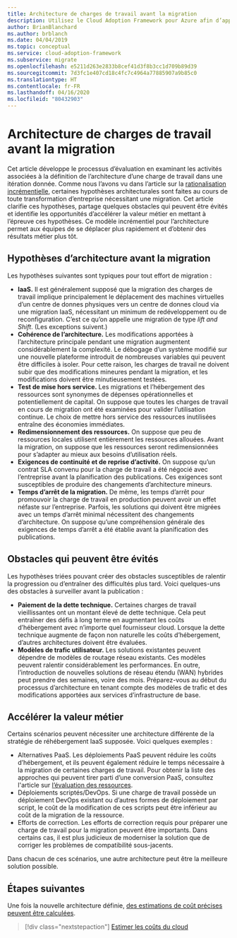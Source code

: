 ```yaml
---
title: Architecture de charges de travail avant la migration
description: Utilisez le Cloud Adoption Framework pour Azure afin d’apprendre à définir la nouvelle architecture avant le début de la migration cloud.
author: BrianBlanchard
ms.author: brblanch
ms.date: 04/04/2019
ms.topic: conceptual
ms.service: cloud-adoption-framework
ms.subservice: migrate
ms.openlocfilehash: e5211d263e2833b8cef41d3f8b3cc1d709b89d39
ms.sourcegitcommit: 7d3fc1e407cd18c4fc7c4964a77885907a9b85c0
ms.translationtype: HT
ms.contentlocale: fr-FR
ms.lasthandoff: 04/16/2020
ms.locfileid: "80432903"
---
```

# <a name="architect-workloads-prior-to-migration"></a>Architecture de charges de travail avant la migration

Cet article développe le processus d’évaluation en examinant les activités associées à la définition de l’architecture d’une charge de travail dans une itération donnée. Comme nous l’avons vu dans l’article sur la [rationalisation incrémentielle](../../../digital-estate/rationalize.md), certaines hypothèses architecturales sont faites au cours de toute transformation d’entreprise nécessitant une migration. Cet article clarifie ces hypothèses, partage quelques obstacles qui peuvent être évités et identifie les opportunités d’accélérer la valeur métier en mettant à l’épreuve ces hypothèses. Ce modèle incrémentiel pour l’architecture permet aux équipes de se déplacer plus rapidement et d’obtenir des résultats métier plus tôt.

## <a name="architecture-assumptions-prior-to-migration"></a>Hypothèses d’architecture avant la migration

Les hypothèses suivantes sont typiques pour tout effort de migration :

- **IaaS.** Il est généralement supposé que la migration des charges de travail implique principalement le déplacement des machines virtuelles d’un centre de donnes physiques vers un centre de donnes cloud via une migration IaaS, nécessitant un minimum de redéveloppement ou de reconfiguration. C’est ce qu’on appelle une migration de type _lift and Shift_. (Les exceptions suivent.)
- **Cohérence de l’architecture.** Les modifications apportées à l’architecture principale pendant une migration augmentent considérablement la complexité. Le débogage d’un système modifié sur une nouvelle plateforme introduit de nombreuses variables qui peuvent être difficiles à isoler. Pour cette raison, les charges de travail ne doivent subir que des modifications mineures pendant la migration, et les modifications doivent être minutieusement testées.
- **Test de mise hors service.** Les migrations et l’hébergement des ressources sont synonymes de dépenses opérationnelles et potentiellement de capital. On suppose que toutes les charges de travail en cours de migration ont été examinées pour valider l’utilisation continue. Le choix de mettre hors service des ressources inutilisées entraîne des économies immédiates.
- **Redimensionnement des ressources.** On suppose que peu de ressources locales utilisent entièrement les ressources allouées. Avant la migration, on suppose que les ressources seront redimensionnées pour s’adapter au mieux aux besoins d’utilisation réels.
- **Exigences de continuité et de reprise d’activité.** On suppose qu’un contrat SLA convenu pour la charge de travail a été négocié avec l’entreprise avant la planification des publications. Ces exigences sont susceptibles de produire des changements d’architecture mineurs.
- **Temps d’arrêt de la migration.** De même, les temps d’arrêt pour promouvoir la charge de travail en production peuvent avoir un effet néfaste sur l’entreprise. Parfois, les solutions qui doivent être migrées avec un temps d’arrêt minimal nécessitent des changements d’architecture. On suppose qu’une compréhension générale des exigences de temps d’arrêt a été établie avant la planification des publications.

## <a name="roadblocks-that-can-be-avoided"></a>Obstacles qui peuvent être évités

Les hypothèses triées pouvant créer des obstacles susceptibles de ralentir la progression ou d’entraîner des difficultés plus tard. Voici quelques-uns des obstacles à surveiller avant la publication :

- **Paiement de la dette technique.** Certaines charges de travail vieillissantes ont un montant élevé de dette technique. Cela peut entraîner des défis à long terme en augmentant les coûts d’hébergement avec n’importe quel fournisseur cloud. Lorsque la dette technique augmente de façon non naturelle les coûts d’hébergement, d’autres architectures doivent être évaluées.
- **Modèles de trafic utilisateur.** Les solutions existantes peuvent dépendre de modèles de routage réseau existants. Ces modèles peuvent ralentir considérablement les performances. En outre, l’introduction de nouvelles solutions de réseau étendu (WAN) hybrides peut prendre des semaines, voire des mois. Préparez-vous au début du processus d’architecture en tenant compte des modèles de trafic et des modifications apportées aux services d’infrastructure de base.

## <a name="accelerate-business-value"></a>Accélérer la valeur métier

Certains scénarios peuvent nécessiter une architecture différente de la stratégie de réhébergement IaaS supposée. Voici quelques exemples :

- Alternatives PaaS. Les déploiements PaaS peuvent réduire les coûts d’hébergement, et ils peuvent également réduire le temps nécessaire à la migration de certaines charges de travail. Pour obtenir la liste des approches qui peuvent tirer parti d’une conversion PaaS, consultez l'article sur [l’évaluation des ressources](./evaluate.md).
- Déploiements scriptés/DevOps. Si une charge de travail possède un déploiement DevOps existant ou d’autres formes de déploiement par script, le coût de la modification de ces scripts peut être inférieur au coût de la migration de la ressource.
- Efforts de correction. Les efforts de correction requis pour préparer une charge de travail pour la migration peuvent être importants. Dans certains cas, il est plus judicieux de moderniser la solution que de corriger les problèmes de compatibilité sous-jacents.

Dans chacun de ces scénarios, une autre architecture peut être la meilleure solution possible.

## <a name="next-steps"></a>Étapes suivantes

Une fois la nouvelle architecture définie, [des estimations de coût précises peuvent être calculées](./estimate.md).

> [!div class="nextstepaction"]
> [Estimer les coûts du cloud](./estimate.md)
